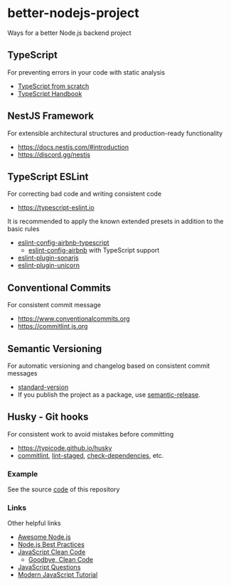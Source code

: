 # better-nodejs-project

Ways for a better Node.js backend project

## TypeScript

For preventing errors in your code with static analysis

- [TypeScript from scratch](https://www.typescriptlang.org/docs/handbook/typescript-from-scratch.html)
- [TypeScript Handbook](https://www.typescriptlang.org/docs/handbook/intro.html)

## NestJS Framework

For extensible architectural structures and production-ready functionality

- <https://docs.nestjs.com/#introduction>
- <https://discord.gg/nestjs>

## TypeScript ESLint

For correcting bad code and writing consistent code

- <https://typescript-eslint.io>

It is recommended to apply the known extended presets in addition to the basic rules

- [eslint-config-airbnb-typescript](https://github.com/iamturns/eslint-config-airbnb-typescript)
  - [eslint-config-airbnb](https://github.com/airbnb/javascript/tree/master/packages/eslint-config-airbnb) with TypeScript support
- [eslint-plugin-sonarjs](https://github.com/SonarSource/eslint-plugin-sonarjs)
- [eslint-plugin-unicorn](https://github.com/sindresorhus/eslint-plugin-unicorn)

## Conventional Commits

For consistent commit message

- <https://www.conventionalcommits.org>
- <https://commitlint.js.org>

## Semantic Versioning

For automatic versioning and changelog based on consistent commit messages

- [standard-version](https://github.com/conventional-changelog/standard-version)
- If you publish the project as a package, use [semantic-release](https://github.com/semantic-release/semantic-release).

## Husky - Git hooks

For consistent work to avoid mistakes before committing

- <https://typicode.github.io/husky>
- [commitlint](https://commitlint.js.org), [lint-staged](https://www.npmjs.com/package/lint-staged), [check-dependencies](https://www.npmjs.com/package/check-dependencies), etc.

### Example

See the source [code](package.json) of this repository

### Links

Other helpful links

- [Awesome Node.js](https://github.com/sindresorhus/awesome-nodejs)
- [Node.js Best Practices](https://github.com/goldbergyoni/nodebestpractices)
- [JavaScript Clean Code](https://github.com/ryanmcdermott/clean-code-javascript)
  - [Goodbye, Clean Code](https://overreacted.io/goodbye-clean-code)
- [JavaScript Questions](https://github.com/lydiahallie/javascript-questions)
- [Modern JavaScript Tutorial](https://javascript.info)
